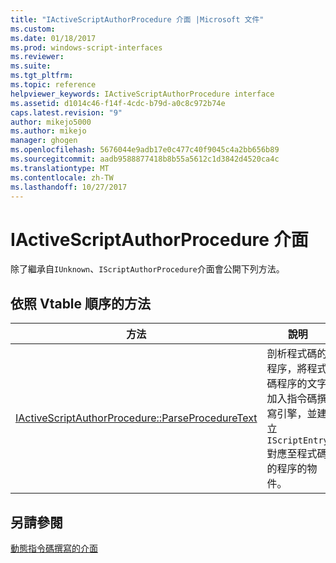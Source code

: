 ```yaml
---
title: "IActiveScriptAuthorProcedure 介面 |Microsoft 文件"
ms.custom: 
ms.date: 01/18/2017
ms.prod: windows-script-interfaces
ms.reviewer: 
ms.suite: 
ms.tgt_pltfrm: 
ms.topic: reference
helpviewer_keywords: IActiveScriptAuthorProcedure interface
ms.assetid: d1014c46-f14f-4cdc-b79d-a0c8c972b74e
caps.latest.revision: "9"
author: mikejo5000
ms.author: mikejo
manager: ghogen
ms.openlocfilehash: 5676044e9adb17e0c477c40f9045c4a2bb656b89
ms.sourcegitcommit: aadb9588877418b8b55a5612c1d3842d4520ca4c
ms.translationtype: MT
ms.contentlocale: zh-TW
ms.lasthandoff: 10/27/2017
---
```

# <a name="iactivescriptauthorprocedure-interface"></a>IActiveScriptAuthorProcedure 介面
除了繼承自`IUnknown`、`IScriptAuthorProcedure`介面會公開下列方法。  
  
## <a name="methods-in-vtable-order"></a>依照 Vtable 順序的方法  
  
|方法|說明|  
|------------|-----------------|  
|[IActiveScriptAuthorProcedure::ParseProcedureText](../../winscript/reference/iactivescriptauthorprocedure-parseproceduretext.md)|剖析程式碼的程序，將程式碼程序的文字加入指令碼撰寫引擎，並建立`IScriptEntry`對應至程式碼的程序的物件。|  
  
## <a name="see-also"></a>另請參閱  
 [動態指令碼撰寫的介面](../../winscript/reference/active-script-authoring-interfaces.md)
